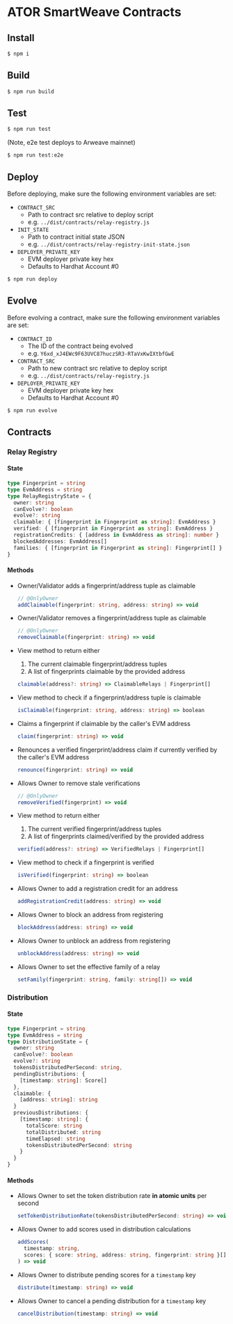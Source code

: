 # ATOR SmartWeave Contracts

## Install

```bash
$ npm i
```

## Build

```bash
$ npm run build
```

## Test

```bash
$ npm run test
```

(Note, e2e test deploys to Arweave mainnet)
```bash
$ npm run test:e2e
```

## Deploy

Before deploying, make sure the following environment variables are set:

- `CONTRACT_SRC`
  - Path to contract src relative to deploy script
  - e.g. `../dist/contracts/relay-registry.js`
- `INIT_STATE`
  - Path to contract initial state JSON
  - e.g. `../dist/contracts/relay-registry-init-state.json`
- `DEPLOYER_PRIVATE_KEY`
  - EVM deployer private key hex
  - Defaults to Hardhat Account #0

```bash
$ npm run deploy
```

## Evolve

Before evolving a contract, make sure the following environment variables are set:

- `CONTRACT_ID`
  - The ID of the contract being evolved
  - e.g. `Y6xd_xJ4EWc9F63UVC87huczSR3-RTaVxKwIXtbfGwE`
- `CONTRACT_SRC`
  - Path to new contract src relative to deploy script
  - e.g. `../dist/contracts/relay-registry.js`
- `DEPLOYER_PRIVATE_KEY`
  - EVM deployer private key hex
  - Defaults to Hardhat Account #0

```bash
$ npm run evolve
```

## Contracts

### Relay Registry

#### State

```typescript
type Fingerprint = string
type EvmAddress = string
type RelayRegistryState = {
  owner: string
  canEvolve?: boolean
  evolve?: string
  claimable: { [fingerprint in Fingerprint as string]: EvmAddress }
  verified: { [fingerprint in Fingerprint as string]: EvmAddress }
  registrationCredits: { [address in EvmAddress as string]: number }
  blockedAddresses: EvmAddress[]
  families: { [fingerprint in Fingerprint as string]: Fingerprint[] }
}
```

#### Methods

- Owner/Validator adds a fingerprint/address tuple as claimable
  ```typescript
  // @OnlyOwner
  addClaimable(fingerprint: string, address: string) => void
  ```

- Owner/Validator removes a fingerprint/address tuple as claimable
  ```typescript
  // @OnlyOwner
  removeClaimable(fingerprint: string) => void
  ```

- View method to return either
  1) The current claimable fingerprint/address tuples
  2) A list of fingerprints claimable by the provided address
  ```typescript
  claimable(address?: string) => ClaimableRelays | Fingerprint[]
  ```

- View method to check if a fingerprint/address tuple is claimable
  ```typescript
  isClaimable(fingerprint: string, address: string) => boolean
  ```

- Claims a fingerprint if claimable by the caller's EVM address
  ```typescript
  claim(fingerprint: string) => void
  ```

- Renounces a verified fingerprint/address claim if currently verified by the caller's EVM address
  ```typescript
  renounce(fingerprint: string) => void
  ```

- Allows Owner to remove stale verifications
  ```typescript
  // @OnlyOwner
  removeVerified(fingerprint) => void
  ```

- View method to return either
  1) The current verified fingerprint/address tuples
  2) A list of fingerprints claimed/verified by the provided address
  ```typescript
  verified(address?: string) => VerifiedRelays | Fingerprint[]
  ```

- View method to check if a fingerprint is verified
  ```typescript
  isVerified(fingerprint: string) => boolean
  ```

- Allows Owner to add a registration credit for an address
  ```typescript
  addRegistrationCredit(address: string) => void
  ```

- Allows Owner to block an address from registering
  ```typescript
  blockAddress(address: string) => void
  ```

- Allows Owner to unblock an address from registering
  ```typescript
  unblockAddress(address: string) => void
  ```

- Allows Owner to set the effective family of a relay
  ```typescript
  setFamily(fingerprint: string, family: string[]) => void
  ```

### Distribution

#### State

```typescript
type Fingerprint = string
type EvmAddress = string
type DistributionState = {
  owner: string
  canEvolve?: boolean
  evolve?: string
  tokensDistributedPerSecond: string,
  pendingDistributions: {
    [timestamp: string]: Score[]
  },
  claimable: {
    [address: string]: string
  }
  previousDistributions: {
    [timestamp: string]: {
      totalScore: string
      totalDistributed: string
      timeElapsed: string
      tokensDistributedPerSecond: string
    }
  }
}
```

#### Methods

- Allows Owner to set the token distribution rate **in atomic units** per second
  ```typescript
  setTokenDistributionRate(tokensDistributedPerSecond: string) => void
  ```

- Allows Owner to add scores used in distribution calculations
  ```typescript
  addScores(
    timestamp: string,
    scores: { score: string, address: string, fingerprint: string }[]
  ) => void
  ```

- Allows Owner to distribute pending scores for a `timestamp` key
  ```typescript
  distribute(timestamp: string) => void
  ```

- Allows Owner to cancel a pending distribution for a `timestamp` key
  ```typescript
  cancelDistribution(timestamp: string) => void
  ```
